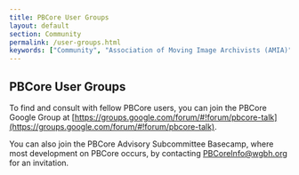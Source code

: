 ```yaml
---
title: PBCore User Groups
layout: default
section: Community
permalink: /user-groups.html
keywords: ["Community", "Association of Moving Image Archivists (AMIA)", "PBCore Google Group", "PBCore Advisory Subcommittee"]
---
```


<h2 class="dark-grey title bold">PBCore User Groups</h2>

To find and consult with fellow PBCore users, you can join the PBCore Google Group at [https://groups.google.com/forum/#!forum/pbcore-talk](https://groups.google.com/forum/#!forum/pbcore-talk).

You can also join the PBCore Advisory Subcommittee Basecamp, where most development on PBCore occurs, by contacting PBCoreInfo@wgbh.org for an invitation.
